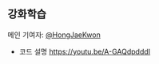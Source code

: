 ## 강화학습

메인 기여자: [@HongJaeKwon](https://github.com/HongJaeKwon)

* 코드 설명 https://youtu.be/A-GAQdpdddI
